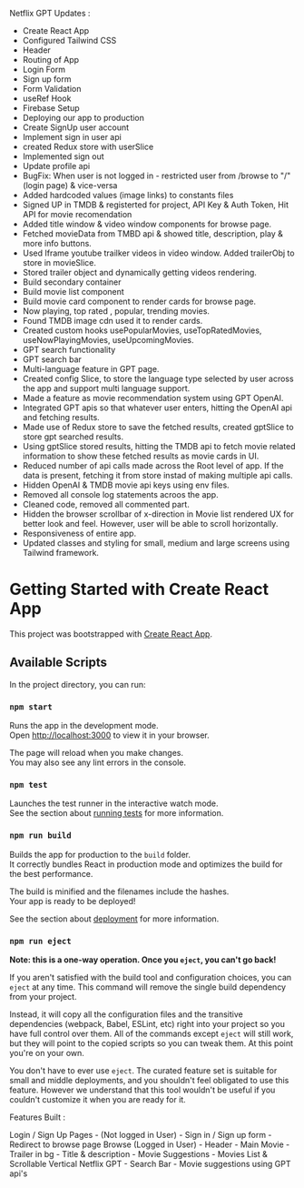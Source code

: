 Netflix GPT Updates :

- Create React App
- Configured Tailwind CSS
- Header
- Routing of App
- Login Form
- Sign up form
- Form Validation
- useRef Hook
- Firebase Setup
- Deploying our app to production
- Create SignUp user account
- Implement sign in user api
- created Redux store with userSlice
- Implemented sign out
- Update profile api
- BugFix: When user is not logged in - restricted user from /browse to "/" (login page) & vice-versa
- Added hardcoded values (image links) to constants files
- Signed UP in TMDB & registerted for project, API Key & Auth Token, Hit API for movie recomendation
- Added title window & video window components for browse page.
- Fetched movieData from TMBD api & showed title, description, play & more info buttons.
- Used Iframe youtube trailker videos in video window. Added trailerObj to store in movieSlice.
- Stored trailer object and dynamically getting videos rendering.
- Build secondary container
- Build movie list component
- Build movie card component to render cards for browse page.
- Now playing, top rated , popular, trending movies.
- Found TMDB image cdn used it to render cards.
- Created custom hooks usePopularMovies, useTopRatedMovies, useNowPlayingMovies, useUpcomingMovies.
- GPT search functionality
- GPT search bar
- Multi-language feature in GPT page.
- Created config Slice, to store the language type selected by user across the app and support multi language support.
- Made a feature as movie recommendation system using GPT OpenAI.
- Integrated GPT apis so that whatever user enters, hitting the OpenAI api and fetching results.
- Made use of Redux store to save the fetched results, created gptSlice to store gpt searched results.
- Using gptSlice stored results, hitting the TMDB api to fetch movie related information to show these fetched results as movie cards in UI.
- Reduced number of api calls made across the Root level of app. If the data is present, fetching it from store instad of making multiple api calls.
- Hidden OpenAI & TMDB movie api keys using env files.
- Removed all console log statements acroos the app.
- Cleaned code, removed all commented part.
- Hidden the browser scrollbar of x-direction in Movie list rendered UX for better look and feel. However, user will be able to scroll horizontally.
- Responsiveness of entire app.
- Updated classes and styling for small, medium and large screens using Tailwind framework.

# Getting Started with Create React App

This project was bootstrapped with [Create React App](https://github.com/facebook/create-react-app).

## Available Scripts

In the project directory, you can run:

### `npm start`

Runs the app in the development mode.\
Open [http://localhost:3000](http://localhost:3000) to view it in your browser.

The page will reload when you make changes.\
You may also see any lint errors in the console.

### `npm test`

Launches the test runner in the interactive watch mode.\
See the section about [running tests](https://facebook.github.io/create-react-app/docs/running-tests) for more information.

### `npm run build`

Builds the app for production to the `build` folder.\
It correctly bundles React in production mode and optimizes the build for the best performance.

The build is minified and the filenames include the hashes.\
Your app is ready to be deployed!

See the section about [deployment](https://facebook.github.io/create-react-app/docs/deployment) for more information.

### `npm run eject`

**Note: this is a one-way operation. Once you `eject`, you can't go back!**

If you aren't satisfied with the build tool and configuration choices, you can `eject` at any time. This command will remove the single build dependency from your project.

Instead, it will copy all the configuration files and the transitive dependencies (webpack, Babel, ESLint, etc) right into your project so you have full control over them. All of the commands except `eject` will still work, but they will point to the copied scripts so you can tweak them. At this point you're on your own.

You don't have to ever use `eject`. The curated feature set is suitable for small and middle deployments, and you shouldn't feel obligated to use this feature. However we understand that this tool wouldn't be useful if you couldn't customize it when you are ready for it.

Features Built :

Login / Sign Up Pages - (Not logged in User) - Sign in / Sign up form - Redirect to browse page
Browse (Logged in User) - Header - Main Movie - Trailer in bg - Title & description - Movie Suggestions - Movies List & Scrollable Vertical
Netflix GPT - Search Bar - Movie suggestions using GPT api's
